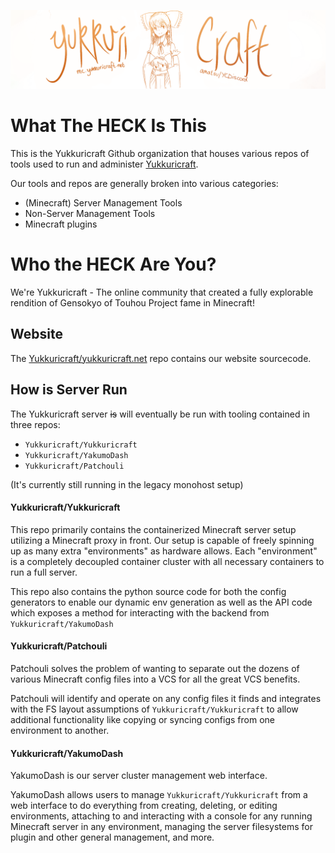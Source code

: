 ![Banner](https://raw.githubusercontent.com/Yukkuricraft/YukkuricraftBugReports/master/banners/YukkuriBaner%20-%20hat%203%20raw.png)

# What The HECK Is This

This is the Yukkuricraft Github organization that houses various repos of tools used to run and administer [Yukkuricraft](https://yukkuricraft.net).

Our tools and repos are generally broken into various categories:

- (Minecraft) Server Management Tools
- Non-Server Management Tools
- Minecraft plugins

# Who the HECK Are You?

We're Yukkuricraft - The online community that created a fully explorable rendition of Gensokyo of Touhou Project fame in Minecraft!

## Website

The [Yukkuricraft/yukkuricraft.net](https://github.com/Yukkuricraft/yukkuricraft.net) repo contains our website sourcecode.

## How is Server Run

The Yukkuricraft server ~~is~~ will eventually be run with tooling contained in three repos:

- `Yukkuricraft/Yukkuricraft`
- `Yukkuricraft/YakumoDash`
- `Yukkuricraft/Patchouli`

(It's currently still running in the legacy monohost setup)

#### Yukkuricraft/Yukkuricraft

This repo primarily contains the containerized Minecraft server setup utilizing a Minecraft proxy in front. Our setup is capable of freely spinning up as many extra "environments" as hardware allows. Each "environment" is a completely decoupled container cluster with all necessary containers to run a full server.

This repo also contains the python source code for both the config generators to enable our dynamic env generation as well as the API code which exposes a method for interacting with the backend from `Yukkuricraft/YakumoDash`

#### Yukkuricraft/Patchouli

Patchouli solves the problem of wanting to separate out the dozens of various Minecraft config files into a VCS for all the great VCS benefits.

Patchouli will identify and operate on any config files it finds and integrates with the FS layout assumptions of `Yukkuricraft/Yukkuricraft` to allow additional functionality like copying or syncing configs from one environment to another.

#### Yukkuricraft/YakumoDash

YakumoDash is our server cluster management web interface.

YakumoDash allows users to manage `Yukkuricraft/Yukkuricraft` from a web interface to do everything from creating, deleting, or editing environments, attaching to and interacting with a console for any running Minecraft server in any environment, managing the server filesystems for plugin and other general management, and more.
